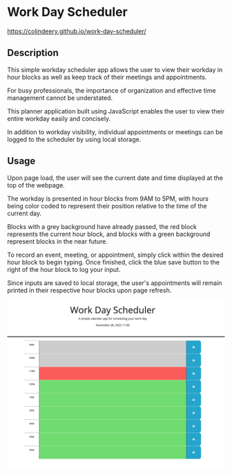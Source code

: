 # Work Day Scheduler

https://colindeery.github.io/work-day-scheduler/

## Description

This simple workday scheduler app allows the user to view their workday in hour blocks as well as keep track of their meetings and appointments.

For busy professionals, the importance of organization and effective time management cannot be understated.

This planner application built using JavaScript enables the user to view their entire workday easily and concisely.

In addition to workday visibility, individual appointments or meetings can be logged to the scheduler by using local storage.


## Usage

Upon page load, the user will see the current date and time displayed at the top of the webpage.

The workday is presented in hour blocks from 9AM to 5PM, with hours being color coded to represent their position relative to the time of the current day.

Blocks with a grey background have already passed, the red block represents the current hour block, and blocks with a green background represent blocks in the near future.

To record an event, meeting, or appointment, simply click within the desired hour block to begin typing. Once finished, click the blue save button to the right of the hour block to log your input.

Since inputs are saved to local storage, the user's appointments will remain printed in their respective hour blocks upon page refresh.


![workday scheduler](./assets/images/Screenshot%202022-11-28%20at%2011.08.00%20AM.png)

